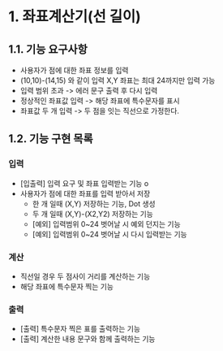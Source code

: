 # 1. 좌표계산기(선 길이)

## 1.1. 기능 요구사항
- 사용자가 점에 대한 좌표 정보를 입력
- (10,10)-(14,15) 와 같이 입력 X,Y 좌표는 최대 24까지만 입력 가능
- 입력 범위 초과 -> 에러 문구 출력 후 다시 입력
- 정상적인 좌표값 입력 -> 해당 좌표에 특수문자를 표시
- 좌표값 두 개 입력 -> 두 점을 잇는 직선으로 가정한다.


## 1.2. 기능 구현 목록
### 입력
- [입출력] 입력 요구 및 좌표 입력받는 기능 o
- 사용자가 점에 대한 좌표를 입력 받아서 저장
    - 한 개 일때 (X,Y) 저장하는 기능, Dot 생성
    - 두 개 일때 (X,Y)-(X2,Y2) 저장하는 기능
    - [예외] 입력범위 0~24 벗어날 시 예외 던지는 기능
    - [예외] 입력범위 0~24 벗어날 시 다시 입력받는 기능
### 계산
- 직선일 경우 두 점사이 거리를 계산하는 기능
- 해당 좌표에 특수문자 찍는 기능
### 출력
- [출력] 특수문자 찍은 표를 출력하는 기능
- [출력] 계산한 내용 문구와 함께 출력하는 기능
